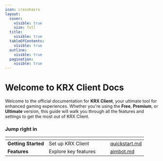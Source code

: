 ```yaml
---
icon: crosshairs
layout:
  cover:
    visible: true
    size: full
  title:
    visible: true
  tableOfContents:
    visible: true
  outline:
    visible: true
  pagination:
    visible: true
---
```


# Welcome to KRX Client Docs

Welcome to the official documentation for **KRX Client**, your ultimate tool for enhanced gaming experiences. Whether you're using the **Free**, **Premium**, or **Ultimate** version, this guide will walk you through all the features and settings to get the most out of KRX Client.

### Jump right in

<table data-view="cards">
  <thead>
    <tr><th></th><th></th><th data-hidden data-card-cover data-type="files"></th><th data-hidden></th><th data-hidden data-card-target data-type="content-ref"></th></tr>
  </thead>
  <tbody>
    <tr><td><strong>Getting Started</strong></td><td>Set up KRX Client</td><td></td><td></td><td><a href="getting-started/quickstart.md">quickstart.md</a></td></tr>
    <tr><td><strong>Features</strong></td><td>Explore key features</td><td></td><td></td><td><a href="features/aimbot.md">aimbot.md</a></td></tr>
  </tbody>
</table>
